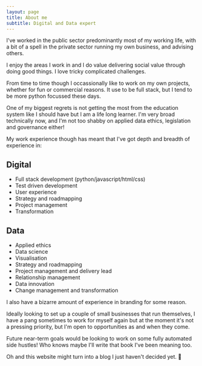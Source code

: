 ```yaml
---
layout: page
title: About me
subtitle: Digital and Data expert
---
```


I've worked in the public sector predominantly most of my working life, with a bit of a spell in the private sector running my own business, and advising others.

I enjoy the areas I work in and I do value delivering social value through doing good things. I love tricky complicated challenges.

From time to time though I occassionally like to work on my own projects, whether for fun or commercial reasons. It use to be full stack, but I tend to be more python focussed these days.

One of my biggest regrets is not getting the most from the education system like I should have but I am a life long learner. I'm very broad technically now, and I'm not too shabby on applied data ethics, legislation and governance either!

My work experience though has meant that I've got depth and breadth of experience in:
## Digital

- Full stack development (python/javascript/html/css)
- Test driven development
- User experience
- Strategy and roadmapping
- Project management
- Transformation

## Data

- Applied ethics
- Data science
- Visualisation
- Strategy and roadmapping
- Project management and delivery lead
- Relationship management
- Data innovation
- Change management and transformation

I also have a bizarre amount of experience in branding for some reason.

Ideally looking to set up a couple of small businesses that run themselves, I have a pang sometimes to work for myself again but at the moment it's not a pressing priority, but I'm open to opportunities as and when they come.

Future near-term goals would be looking to work on some fully automated side hustles! Who knows maybe I'll write that book I've been meaning too.

Oh and this website might turn into a blog I just haven't decided yet. 🤔

<!-- ### my history

To be honest, I'm having some trouble remembering right now, so why don't you just watch [my movie](https://en.wikipedia.org/wiki/The_Princess_Bride_%28film%29) and it will answer **all** your questions. -->
